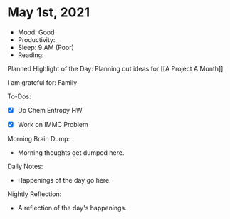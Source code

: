 # May 1st, 2021

- Mood: Good
- Productivity: 
- Sleep: 9 AM (Poor)
- Reading: 

Planned Highlight of the Day: Planning out ideas for [[A Project A Month]]

I am grateful for: Family

To-Dos:
- [x] Do Chem Entropy HW
- [x] Work on IMMC Problem


Morning Brain Dump:
- Morning thoughts get dumped here.

Daily Notes:
- Happenings of the day go here.


Nightly Reflection: 
- A reflection of the day's happenings.






